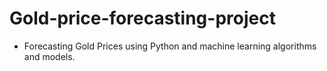 # Gold-price-forecasting-project
- Forecasting Gold Prices using Python and machine learning algorithms and models.
